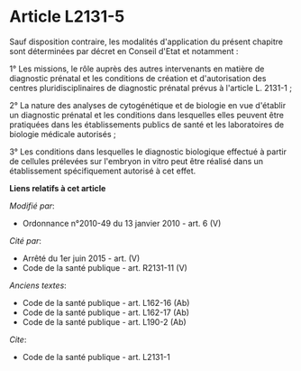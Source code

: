 # Article L2131-5

Sauf disposition contraire, les modalités d'application du présent chapitre sont déterminées par décret en Conseil d'Etat et
notamment : 

1° Les missions, le rôle auprès des autres intervenants en matière de diagnostic prénatal et les conditions de création et
d'autorisation des centres pluridisciplinaires de diagnostic prénatal prévus à l'article L. 2131-1 ; 

2° La nature des analyses de cytogénétique et de biologie en vue d'établir un diagnostic prénatal et les conditions dans
lesquelles elles peuvent être pratiquées dans les établissements publics de santé et les      laboratoires de biologie
médicale  autorisés ; 

3° Les conditions dans lesquelles le diagnostic biologique effectué à partir de cellules prélevées sur l'embryon in vitro
peut être réalisé dans un établissement spécifiquement autorisé à cet effet.

**Liens relatifs à cet article**

_Modifié par_:

  - Ordonnance n°2010-49 du 13 janvier 2010 - art. 6 (V)

_Cité par_:

  - Arrêté du 1er juin 2015 - art. (V)
  - Code de la santé publique - art. R2131-11 (V)

_Anciens textes_:

  - Code de la santé publique - art. L162-16 (Ab)
  - Code de la santé publique - art. L162-17 (Ab)
  - Code de la santé publique - art. L190-2 (Ab)

_Cite_:

  - Code de la santé publique - art. L2131-1

